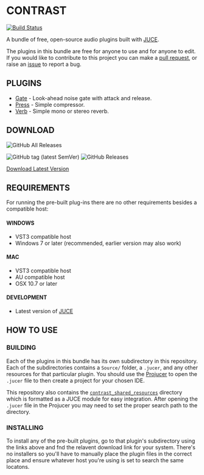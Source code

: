 # CONTRAST

[![Build Status](https://dev.azure.com/ImJimmi/Contrast/_apis/build/status/ImJimmi.Contrast?branchName=azure_pipelines)](https://dev.azure.com/ImJimmi/Contrast/_build/latest?definitionId=3&branchName=azure_pipelines)

A bundle of free, open-source audio plugins built with [JUCE](https://juce.com/).

The plugins in this bundle are free for anyone to use and for anyone to edit. If you would like to contribute to this project you can make a [pull request](https://github.com/ImJimmi/Contrast/pulls), or raise an [issue](https://github.com/ImJimmi/Contrast/issues) to report a bug.

## PLUGINS
- [Gate](Gate/) - Look-ahead noise gate with attack and release.
- [Press](Press/) - Simple compressor.
- [Verb](Verb/) - Simple mono or stereo reverb.

## DOWNLOAD
![GitHub All Releases](https://img.shields.io/github/downloads/ImJimmi/Contrast/total?label=Total%20Downloads)

![GitHub tag (latest SemVer)](https://img.shields.io/github/v/tag/ImJimmi/Contrast?label=Latest%20Version)
![GitHub Releases](https://img.shields.io/github/downloads/ImJimmi/Contrast/latest/total?label=Latest%20Version%20Downloads)

[Download Latest Version](https://github.com/ImJimmi/Contrast/releases/latest)

## REQUIREMENTS
For running the pre-built plug-ins there are no other requirements besides a compatible host:
#### WINDOWS
- VST3 compatible host
- Windows 7 or later (recommended, earlier version may also work)
#### MAC
- VST3 compatible host
- AU compatible host
- OSX 10.7 or later

#### DEVELOPMENT
- Latest version of [JUCE](https://github.com/juce-framework/JUCE)

## HOW TO USE
### BUILDING
Each of the plugins in this bundle has its own subdirectory in this repository. Each of the subdirectories contains a `Source/` folder, a `.jucer`, and any other resources for that particular plugin. You should use the [Projucer](https://juce.com/discover/projucer) to open the `.jucer` file to then create a project for your chosen IDE.

This repository also contains the [`contrast_shared_resources`](https://github.com/ImJimmi/Contrast/tree/master/contrast_shared_resources) directory which is formatted as a JUCE module for easy integration. After opening the `.jucer` file in the Projucer you may need to set the proper search path to the directory.

### INSTALLING
To install any of the pre-built plugins, go to that plugin's subdirectory using the links above and fnd the relavent download link for your system. There's no installers so you'll have to manually place the plugin files in the correct place and ensure whatever host you're using is set to search the same locatons.
